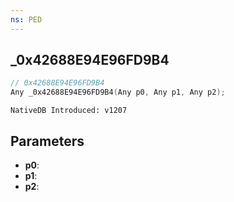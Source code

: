 ```yaml
---
ns: PED
---
```

## _0x42688E94E96FD9B4

```c
// 0x42688E94E96FD9B4
Any _0x42688E94E96FD9B4(Any p0, Any p1, Any p2);
```

```
NativeDB Introduced: v1207
```

## Parameters
* **p0**:
* **p1**:
* **p2**:
